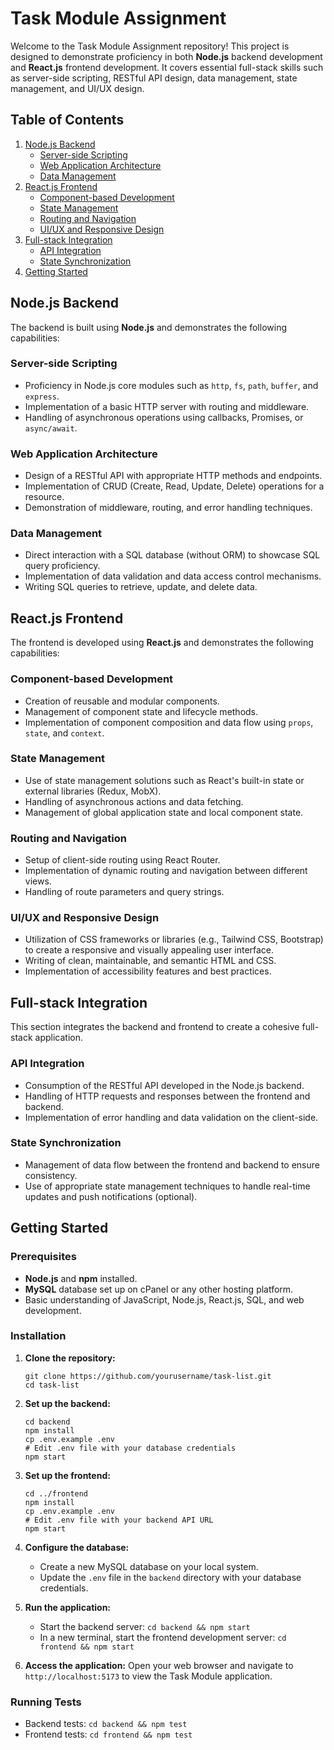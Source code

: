 # Task Module Assignment

Welcome to the Task Module Assignment repository! This project is designed to demonstrate proficiency in both **Node.js** backend development and **React.js** frontend development. It covers essential full-stack skills such as server-side scripting, RESTful API design, data management, state management, and UI/UX design.

## Table of Contents
1. [Node.js Backend](#nodejs-backend)
    - [Server-side Scripting](#server-side-scripting)
    - [Web Application Architecture](#web-application-architecture)
    - [Data Management](#data-management)
2. [React.js Frontend](#reactjs-frontend)
    - [Component-based Development](#component-based-development)
    - [State Management](#state-management)
    - [Routing and Navigation](#routing-and-navigation)
    - [UI/UX and Responsive Design](#uiux-and-responsive-design)
3. [Full-stack Integration](#full-stack-integration)
    - [API Integration](#api-integration)
    - [State Synchronization](#state-synchronization)
4. [Getting Started](#getting-started)

## Node.js Backend

The backend is built using **Node.js** and demonstrates the following capabilities:

### Server-side Scripting
- Proficiency in Node.js core modules such as `http`, `fs`, `path`, `buffer`, and `express`.
- Implementation of a basic HTTP server with routing and middleware.
- Handling of asynchronous operations using callbacks, Promises, or `async/await`.

### Web Application Architecture
- Design of a RESTful API with appropriate HTTP methods and endpoints.
- Implementation of CRUD (Create, Read, Update, Delete) operations for a resource.
- Demonstration of middleware, routing, and error handling techniques.

### Data Management
- Direct interaction with a SQL database (without ORM) to showcase SQL query proficiency.
- Implementation of data validation and data access control mechanisms.
- Writing SQL queries to retrieve, update, and delete data.

## React.js Frontend

The frontend is developed using **React.js** and demonstrates the following capabilities:

### Component-based Development
- Creation of reusable and modular components.
- Management of component state and lifecycle methods.
- Implementation of component composition and data flow using `props`, `state`, and `context`.

### State Management
- Use of state management solutions such as React's built-in state or external libraries (Redux, MobX).
- Handling of asynchronous actions and data fetching.
- Management of global application state and local component state.

### Routing and Navigation
- Setup of client-side routing using React Router.
- Implementation of dynamic routing and navigation between different views.
- Handling of route parameters and query strings.

### UI/UX and Responsive Design
- Utilization of CSS frameworks or libraries (e.g., Tailwind CSS, Bootstrap) to create a responsive and visually appealing user interface.
- Writing of clean, maintainable, and semantic HTML and CSS.
- Implementation of accessibility features and best practices.

## Full-stack Integration

This section integrates the backend and frontend to create a cohesive full-stack application.

### API Integration
- Consumption of the RESTful API developed in the Node.js backend.
- Handling of HTTP requests and responses between the frontend and backend.
- Implementation of error handling and data validation on the client-side.

### State Synchronization
- Management of data flow between the frontend and backend to ensure consistency.
- Use of appropriate state management techniques to handle real-time updates and push notifications (optional).

## Getting Started

### Prerequisites
- **Node.js** and **npm** installed.
- **MySQL** database set up on cPanel or any other hosting platform.
- Basic understanding of JavaScript, Node.js, React.js, SQL, and web development.

### Installation

1. **Clone the repository:**
   ```
   git clone https://github.com/yourusername/task-list.git
   cd task-list
   ```

2. **Set up the backend:**
   ```
   cd backend
   npm install
   cp .env.example .env
   # Edit .env file with your database credentials
   npm start
   ```

3. **Set up the frontend:**
   ```
   cd ../frontend
   npm install
   cp .env.example .env
   # Edit .env file with your backend API URL
   npm start
   ```

4. **Configure the database:**
   - Create a new MySQL database on your local system.
   - Update the `.env` file in the `backend` directory with your database credentials.

5. **Run the application:**
   - Start the backend server: `cd backend && npm start`
   - In a new terminal, start the frontend development server: `cd frontend && npm start`

6. **Access the application:**
   Open your web browser and navigate to `http://localhost:5173` to view the Task Module application.

### Running Tests
- Backend tests: `cd backend && npm test`
- Frontend tests: `cd frontend && npm test`
